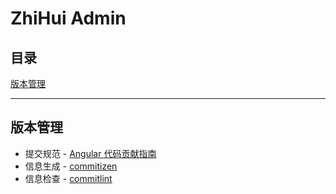 # ZhiHui Admin

## 目录
[版本管理](#版本管理)
* * *

## 版本管理
* 提交规范 - [Angular 代码贡献指南](https://github.com/angular/angular.js/blob/master/DEVELOPERS.md#-git-commit-guidelines)
* 信息生成 - [commitizen](https://github.com/commitizen/cz-cli)
* 信息检查 - [commitlint](https://github.com/conventional-changelog/commitlint)
